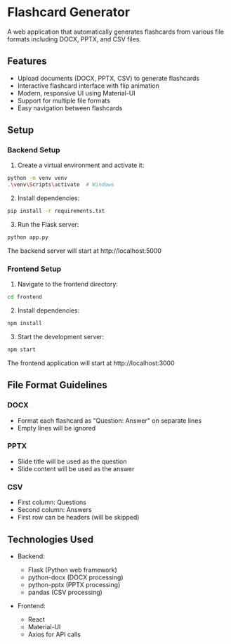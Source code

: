# Flashcard Generator

A web application that automatically generates flashcards from various file formats including DOCX, PPTX, and CSV files.

## Features

- Upload documents (DOCX, PPTX, CSV) to generate flashcards
- Interactive flashcard interface with flip animation
- Modern, responsive UI using Material-UI
- Support for multiple file formats
- Easy navigation between flashcards

## Setup

### Backend Setup

1. Create a virtual environment and activate it:
```bash
python -m venv venv
.\venv\Scripts\activate  # Windows
```

2. Install dependencies:
```bash
pip install -r requirements.txt
```

3. Run the Flask server:
```bash
python app.py
```

The backend server will start at http://localhost:5000

### Frontend Setup

1. Navigate to the frontend directory:
```bash
cd frontend
```

2. Install dependencies:
```bash
npm install
```

3. Start the development server:
```bash
npm start
```

The frontend application will start at http://localhost:3000

## File Format Guidelines

### DOCX
- Format each flashcard as "Question: Answer" on separate lines
- Empty lines will be ignored

### PPTX
- Slide title will be used as the question
- Slide content will be used as the answer

### CSV
- First column: Questions
- Second column: Answers
- First row can be headers (will be skipped)

## Technologies Used

- Backend:
  - Flask (Python web framework)
  - python-docx (DOCX processing)
  - python-pptx (PPTX processing)
  - pandas (CSV processing)

- Frontend:
  - React
  - Material-UI
  - Axios for API calls
